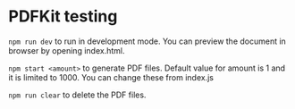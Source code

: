 # PDFKit testing

`npm run dev` to run in development mode. You can preview the document in browser by opening index.html.

`npm start <amount>` to generate PDF files. Default value for amount is 1 and it is limited to 1000. You can change these from index.js

`npm run clear` to delete the PDF files.